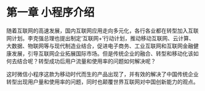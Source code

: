 # 第一章 小程序介绍
随着互联网的高速发展，国内互联网应用走向多元化，各行各业都在转型加入互联网计划。李克强总理也提出制定‘互联网+’行动计划，推动移动互联网、云计算、大数据、物联网等与现代制造业结合，促进电子商务、工业互联网和互联网金融健康发展，引导互联网企业拓展国际市场。但是传统企业的融合、转型和移动化该如何去结合呢？转型成功后用户流量和使用率的问题如何解决呢？

这时微信小程序这款为移动时代而生的产品出现了，并有效的解决了中国传统企业转型出现用户量和使用率的问题，同时也颠覆世界互联网对中国创新能力的观点。
                                                                                                                                       

